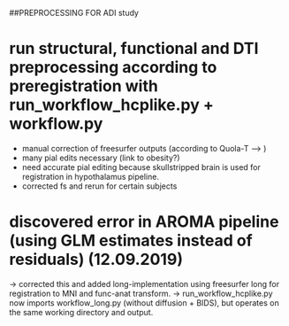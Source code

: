 ##PREPROCESSING FOR ADI study

# run structural, functional and DTI preprocessing according to preregistration with run_workflow_hcplike.py + workflow.py

- manual correction of freesurfer outputs (according to Quola-T --> )
- many pial edits necessary (link to obesity?)
- need accurate pial editing because skullstripped brain is used for registration in hypothalamus pipeline.
- corrected fs and rerun for certain subjects 

# discovered error in AROMA pipeline (using GLM estimates instead of residuals) (12.09.2019)
-> corrected this and added long-implementation using freesurfer long for registration to MNI and func-anat transform.
-> run_workflow_hcplike.py now imports workflow_long.py (without diffusion + BIDS), but operates on the same working directory and output.

